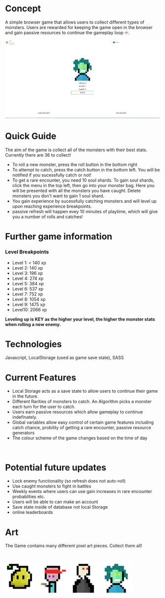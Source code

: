 # Concept

A simple browser game that allows users to collect different types of monsters. Users are rewarded for keeping the game open in the browser and gain passive resources to continue the gameplay loop ♾.

<img src="./img/main-screen.png" alt="main-screen-image" />

# Quick Guide

The aim of the game is collect all of the monsters with their best stats. Currently there are 36 to collect!

- To roll a new monster, press the roll button in the bottom right
- To attempt to catch, press the catch button in the bottom left. You will be notified if you sucessfully catch or not!
- To get a rare encounter, you need 10 soul shards. To gain soul shards, click the menu in the top left, then go into your monster bag. Here you will be presented with all the monsters you have caught. Delete monsters you don't want to gain 1 soul shard.
- You gain experience by sucessfully catching monsters and will level up upon reaching experience breakpoints.
- passive refresh will happen evey 10 minutes of playtime, which will give you a number of rolls and catches!

# Further game information

### Level Breakpoints

- Level 1: < 140 xp
- Level 2: 140 xp
- Level 3: 196 xp
- Level 4: 274 xp
- Level 5: 384 xp
- Level 6: 537 xp
- Level 7: 752 xp
- Level 8: 1054 xp
- Level 9: 1475 xp
- Level10: 2066 xp

<b>Leveling up is KEY as the higher your level, the higher the monster stats when rolling a new enemy.</b>

# Technologies

Javascript, LocalStorage (used as game save state), SASS

# Current Features

- Local Storage acts as a save state to allow users to continue their game in the future.
- Different Rarities of monsters to catch. An Algorithm picks a monster each turn for the user to catch.
- Users earn passive resources which allow gameplay to continue indefinately.
- Global variables allow easy control of certain game features including catch chance, probility of getting a rare encounter, passive resource generators
- The colour scheme of the game changes based on the time of day

&nbsp;

# Potential future updates

- Lock enemy functionality (so refresh does not auto-roll)
- Use caught monsters to fight in battles
- Weekly events where users can use gain increases in rare encounter probablities etc.
- Users will be able to can make an account
- Save state inside of database not local Storage
- online leaderboards

# Art

The Game contains many different pixel art pieces. Collect them all!

&nbsp;

<img src="./img/blobs/blob-3.png" alt="drawing" width="100"/>
<img src="./img/ninjas/ninja-1.png" alt="drawing" width="100"/>
<img src="./img/skullys/skully-3.png" alt="drawing" width="100"/>
<img src="./img/cyborgs/cyborg-2.png" alt="drawing" width="100"/>

&nbsp;
